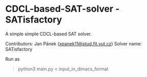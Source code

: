 # CDCL-based-SAT-solver - SATisfactory
A simple simple CDCL-based SAT solver.

Contributors: Jan Pánek (xpanek11@stud.fit.vut.cz)
Solver name: SATisfactory

Run as
> python3 main.py < input_in_dimacs_format